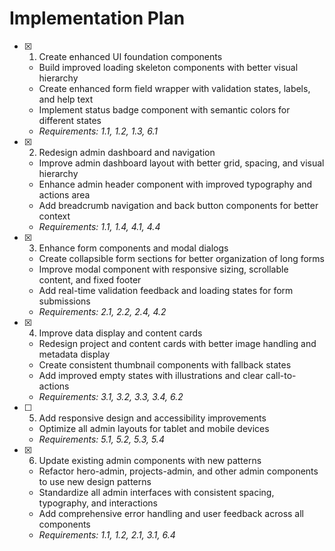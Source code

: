 # Implementation Plan

- [x] 1. Create enhanced UI foundation components
  - Build improved loading skeleton components with better visual hierarchy
  - Create enhanced form field wrapper with validation states, labels, and help text
  - Implement status badge component with semantic colors for different states
  - _Requirements: 1.1, 1.2, 1.3, 6.1_

- [x] 2. Redesign admin dashboard and navigation
  - Improve admin dashboard layout with better grid, spacing, and visual hierarchy
  - Enhance admin header component with improved typography and actions area
  - Add breadcrumb navigation and back button components for better context
  - _Requirements: 1.1, 1.4, 4.1, 4.4_

- [x] 3. Enhance form components and modal dialogs
  - Create collapsible form sections for better organization of long forms
  - Improve modal component with responsive sizing, scrollable content, and fixed footer
  - Add real-time validation feedback and loading states for form submissions
  - _Requirements: 2.1, 2.2, 2.4, 4.2_

- [x] 4. Improve data display and content cards
  - Redesign project and content cards with better image handling and metadata display
  - Create consistent thumbnail components with fallback states
  - Add improved empty states with illustrations and clear call-to-actions
  - _Requirements: 3.1, 3.2, 3.3, 3.4, 6.2_

- [ ] 5. Add responsive design and accessibility improvements
  - Optimize all admin layouts for tablet and mobile devices
  - _Requirements: 5.1, 5.2, 5.3, 5.4_

- [x] 6. Update existing admin components with new patterns
  - Refactor hero-admin, projects-admin, and other admin components to use new design patterns
  - Standardize all admin interfaces with consistent spacing, typography, and interactions
  - Add comprehensive error handling and user feedback across all components
  - _Requirements: 1.1, 1.2, 2.1, 3.1, 6.4_
